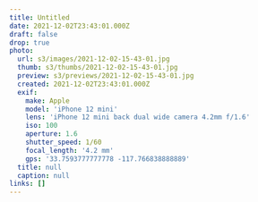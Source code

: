 ```yaml
---
title: Untitled
date: 2021-12-02T23:43:01.000Z
draft: false
drop: true
photo:
  url: s3/images/2021-12-02-15-43-01.jpg
  thumb: s3/thumbs/2021-12-02-15-43-01.jpg
  preview: s3/previews/2021-12-02-15-43-01.jpg
  created: 2021-12-02T23:43:01.000Z
  exif:
    make: Apple
    model: 'iPhone 12 mini'
    lens: 'iPhone 12 mini back dual wide camera 4.2mm f/1.6'
    iso: 100
    aperture: 1.6
    shutter_speed: 1/60
    focal_length: '4.2 mm'
    gps: '33.7593777777778 -117.766838888889'
  title: null
  caption: null
links: []
---
```


